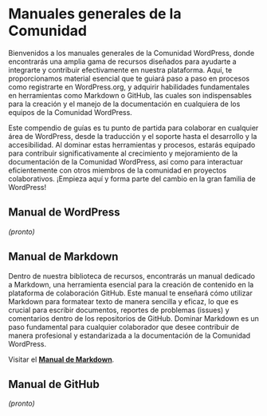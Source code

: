 # Manuales generales de la Comunidad

Bienvenidos a los manuales generales de la Comunidad WordPress, donde encontrarás una amplia gama de recursos diseñados para ayudarte a integrarte y contribuir efectivamente en nuestra plataforma. Aquí, te proporcionamos material esencial que te guiará paso a paso en procesos como registrarte en WordPress.org, y adquirir habilidades fundamentales en herramientas como Markdown o GitHub, las cuales son indispensables para la creación y el manejo de la documentación en cualquiera de los equipos de la Comunidad WordPress.

Este compendio de guías es tu punto de partida para colaborar en cualquier área de WordPress, desde la traducción y el soporte hasta el desarrollo y la accesibilidad. Al dominar estas herramientas y procesos, estarás equipado para contribuir significativamente al crecimiento y mejoramiento de la documentación de la Comunidad WordPress, así como para interactuar eficientemente con otros miembros de la comunidad en proyectos colaborativos. ¡Empieza aquí y forma parte del cambio en la gran familia de WordPress!

## Manual de WordPress

_(pronto)_

## Manual de Markdown

Dentro de nuestra biblioteca de recursos, encontrarás un manual dedicado a Markdown, una herramienta esencial para la creación de contenido en la plataforma de colaboración GitHub. Este manual te enseñará cómo utilizar Markdown para formatear texto de manera sencilla y eficaz, lo que es crucial para escribir documentos, reportes de problemas (issues) y comentarios dentro de los repositorios de GitHub. Dominar Markdown es un paso fundamental para cualquier colaborador que desee contribuir de manera profesional y estandarizada a la documentación de la Comunidad WordPress.

Visitar el **[Manual de Markdown](https://es.wordpress.org/team/handbook/manuales/markdown/)**.

## Manual de GitHub

_(pronto)_